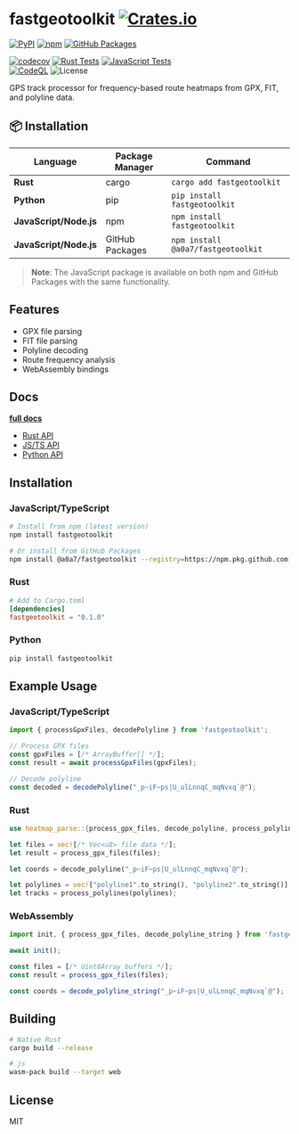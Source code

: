# fastgeotoolkit [![Crates.io](https://img.shields.io/crates/v/fastgeotoolkit)](https://crates.io/crates/fastgeotoolkit)
[![PyPI](https://img.shields.io/pypi/v/fastgeotoolkit)](https://pypi.org/project/fastgeotoolkit/)
[![npm](https://img.shields.io/npm/v/fastgeotoolkit)](https://www.npmjs.com/package/fastgeotoolkit)
[![GitHub Packages](https://img.shields.io/github/package-json/v/a0a7/fastgeotoolkit?filename=dist%2Fjavascript%2Fpackage.json&label=github%20packages)](https://github.com/a0a7/fastgeotoolkit/packages)

[![codecov](https://codecov.io/gh/a0a7/fastgeotoolkit/branch/main/graph/badge.svg)](https://codecov.io/gh/a0a7/fastgeotoolkit)
[![Rust Tests](https://github.com/a0a7/fastgeotoolkit/actions/workflows/rust-tests.yml/badge.svg)](https://github.com/a0a7/fastgeotoolkit/actions/workflows/rust-tests.yml)
[![JavaScript Tests](https://github.com/a0a7/fastgeotoolkit/actions/workflows/javascript-tests.yml/badge.svg)](https://github.com/a0a7/fastgeotoolkit/actions/workflows/javascript-tests.yml)   
[![CodeQL](https://github.com/a0a7/fastgeotoolkit/actions/workflows/github-code-scanning/codeql/badge.svg)](https://github.com/a0a7/fastgeotoolkit/actions/workflows/github-code-scanning/codeql)
![License](https://img.shields.io/badge/license-MIT-blue)

GPS track processor for frequency-based route heatmaps from GPX, FIT, and polyline data.

## 📦 Installation

| Language | Package Manager | Command |
|----------|----------------|---------|
| **Rust** | cargo | `cargo add fastgeotoolkit` |
| **Python** | pip | `pip install fastgeotoolkit` |
| **JavaScript/Node.js** | npm | `npm install fastgeotoolkit` |
| **JavaScript/Node.js** | GitHub Packages | `npm install @a0a7/fastgeotoolkit` |

> **Note**: The JavaScript package is available on both npm and GitHub Packages with the same functionality.

## Features

- GPX file parsing
- FIT file parsing  
- Polyline decoding
- Route frequency analysis
- WebAssembly bindings

## Docs

**[full docs](https://a0a7.github.io/fastgeotoolkit/)**

- [Rust API](https://docs.rs/fastgeotoolkit)
- [JS/TS API](https://a0a7.github.io/fastgeotoolkit/api/typescript)
- [Python API](https://a0a7.github.io/fastgeotoolkit/api/python)

## Installation

### JavaScript/TypeScript

```bash
# Install from npm (latest version)
npm install fastgeotoolkit

# Or install from GitHub Packages
npm install @a0a7/fastgeotoolkit --registry=https://npm.pkg.github.com
```

### Rust

```toml
# Add to Cargo.toml
[dependencies]
fastgeotoolkit = "0.1.0"
```

### Python

```bash
pip install fastgeotoolkit
```

## Example Usage

### JavaScript/TypeScript

```javascript
import { processGpxFiles, decodePolyline } from 'fastgeotoolkit';

// Process GPX files
const gpxFiles = [/* ArrayBuffer[] */];
const result = await processGpxFiles(gpxFiles);

// Decode polyline
const decoded = decodePolyline("_p~iF~ps|U_ulLnnqC_mqNvxq`@");
```

### Rust

```rust
use heatmap_parse::{process_gpx_files, decode_polyline, process_polylines};

let files = vec![/* Vec<u8> file data */];
let result = process_gpx_files(files);

let coords = decode_polyline("_p~iF~ps|U_ulLnnqC_mqNvxq`@");

let polylines = vec!["polyline1".to_string(), "polyline2".to_string()];
let tracks = process_polylines(polylines);
```

### WebAssembly

```javascript
import init, { process_gpx_files, decode_polyline_string } from 'fastgeotoolkit';

await init();

const files = [/* Uint8Array buffers */];
const result = process_gpx_files(files);

const coords = decode_polyline_string("_p~iF~ps|U_ulLnnqC_mqNvxq`@");
```

## Building

```bash
# Native Rust
cargo build --release

# js
wasm-pack build --target web
```

## License

MIT